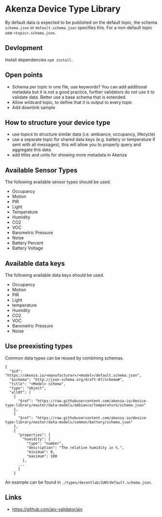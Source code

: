 # Akenza Device Type Library

By default data is expected to be published on the default topic, the schema `schema.json` or `default.schema.json` specifies this. For a non-default topic use `<topic>.schema.json`.

## Devlopment

Install dependencies `npm install`.

## Open points

- Schema per topic in one file, use keywords? You can add additional metadata but it is not a good practice, further validators do not use it to validate data. Better use a base schema that is extended.
- Allow wildcard topic, to define that it is output to every topic
- Add downlink sample

## How to structure your device type

- use topics to structure similar data (i.e. ambiance, occupancy, lifecycle)
- use a separate topic for shared data keys (e.g. battery or temperature if sent with all messages), this will allow you to properly query and aggregate this data
- add titles and units for showing more metadata in Akenza

## Available Sensor Types

The following available sensor types should be used.

- Occupancy
- Motion
- PIR
- Light
- Temperature
- Humidity
- CO2
- VOC
- Barometric Pressure
- Noise
- Battery Percent
- Battery Voltage

## Available data keys

The following available data keys should be used.

- Occupancy
- Motion
- PIR
- Light
- temperature
- Humidity
- CO2
- VOC
- Barometric Pressure
- Noise

## Use preexisting types

Common data types can be reused by combining schemas.

```
{
  "$id": "https://akenza.io/<manufacturer>/<model>/default.schema.json",
  "$schema": "http://json-schema.org/draft-07/schema#",
  "title": "<Model> schema",
  "type": "object",
  "allOf": [
    {
      "$ref": "https://raw.githubusercontent.com/akenza-io/device-type-library/master/data-models/ambiance/temperature/schema.json"
    },
    {
      "$ref": "https://raw.githubusercontent.com/akenza-io/device-type-library/master/data-models/common/battery/schema.json"
    },
    {
      "properties": {
        "humidity": {
          "type": "number",
          "description": "The relative humidity in %.",
          "minimum": 0,
          "maximum": 100
        },
      ...
      }
    }
```

An example can be found in `./types/decentlab/IAM/default.schema.json`.

## Links

- https://github.com/ajv-validator/ajv
